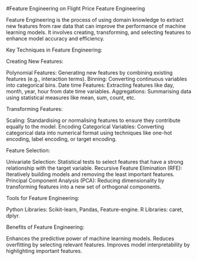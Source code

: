 #Feature Engineering on Flight Price 
Feature Engineering

Feature Engineering is the process of using domain knowledge to extract new features from raw data that can improve the performance of machine learning models. It involves creating, transforming, and selecting features to enhance model accuracy and efficiency.

Key Techniques in Feature Engineering:

Creating New Features:

Polynomial Features: Generating new features by combining existing features (e.g., interaction terms).
Binning: Converting continuous variables into categorical bins.
Date time Features: Extracting features like day, month, year, hour from date time variables.
Aggregations: Summarising data using statistical measures like mean, sum, count, etc.

Transforming Features:

Scaling: Standardising or normalising features to ensure they contribute equally to the model.
Encoding Categorical Variables: Converting categorical data into numerical format using techniques like one-hot encoding, label encoding, or target encoding.

Feature Selection:

Univariate Selection: Statistical tests to select features that have a strong relationship with the target variable.
Recursive Feature Elimination (RFE): Iteratively building models and removing the least important features.
Principal Component Analysis (PCA): Reducing dimensionality by transforming features into a new set of orthogonal components.



Tools for Feature Engineering:

Python Libraries: Scikit-learn, Pandas, Feature-engine.
R Libraries: caret, dplyr.

Benefits of Feature Engineering:

Enhances the predictive power of machine learning models.
Reduces overfitting by selecting relevant features.
Improves model interpretability by highlighting important features.

